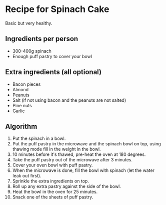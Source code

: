 Recipe for Spinach Cake
=======================
Basic but very healthy.

Ingredients per person
----------------------
- 300-400g spinach
- Enough puff pastry to cover your bowl

Extra ingredients (all optional)
--------------------------------
- Bacon pieces
- Almond
- Peanuts
- Salt (if not using bacon and the peanuts are not salted)
- Pine nuts
- Garlic

Algorithm
---------
1. Put the spinach in a bowl.
2. Put the puff pastry in the microwave and the spinach bowl on top, using thawing mode fill in the weight in the bowl.
3. 10 minutes before it's thawed, pre-heat the oven at 180 degrees.
4. Take the puff pastry out of the microwave after 3 minutes.
5. Cover your oven bowl with puff pastry.
6. When the microwave is done, fill the bowl with spinach (let the water leak out first).
7. Sprinkle the extra ingredients on top.
8. Roll up any extra pastry against the side of the bowl.
9. Heat the bowl in the oven for 25 minutes.
10. Snack one of the sheets of puff pastry.
